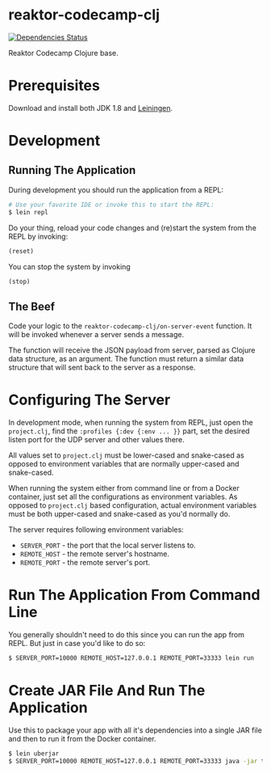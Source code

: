 # reaktor-codecamp-clj

[![Dependencies Status](https://jarkeeper.com/elahti/reaktor-codecamp-clj/status.svg)](https://jarkeeper.com/elahti/reaktor-codecamp-clj)

Reaktor Codecamp Clojure base.

# Prerequisites

Download and install both JDK 1.8 and [Leiningen](http://leiningen.org/).

# Development

## Running The Application

During development you should run the application from a REPL:

```bash
# Use your favorite IDE or invoke this to start the REPL:
$ lein repl
```

Do your thing, reload your code changes and (re)start the system from the REPL by invoking:

```clojure
(reset)
```

You can stop the system by invoking

```clojure
(stop)
```

## The Beef

Code your logic to the `reaktor-codecamp-clj/on-server-event` function. It will be invoked whenever a server sends a message.

The function will receive the JSON payload from server, parsed as Clojure data structure, as an argument. The function must return a similar data structure that will sent back to the server as a response.

# Configuring The Server

In development mode, when running the system from REPL, just open the `project.clj`, find the `:profiles {:dev {:env ... }}` part, set the desired listen port for the UDP server and other values there.

All values set to `project.clj` must be lower-cased and snake-cased as opposed to environment variables that are normally upper-cased and snake-cased.

When running the system either from command line or from a Docker container, just set all the configurations as environment variables. As opposed to `project.clj` based configuration, actual environment variables must be both upper-cased and snake-cased as you'd normally do.

The server requires following environment variables:

* `SERVER_PORT` - the port that the local server listens to.
* `REMOTE_HOST` - the remote server's hostname.
* `REMOTE_PORT` - the remote server's port.

# Run The Application From Command Line

You generally shouldn't need to do this since you can run the app from REPL. But just in case you'd like to do so:

```bash
$ SERVER_PORT=10000 REMOTE_HOST=127.0.0.1 REMOTE_PORT=33333 lein run
```

# Create JAR File And Run The Application

Use this to package your app with all it's dependencies into a single JAR file and then to run it from the Docker container.

```bash
$ lein uberjar
$ SERVER_PORT=10000 REMOTE_HOST=127.0.0.1 REMOTE_PORT=33333 java -jar target/uberjar/reaktor-codecamp-clj-0.1.0-SNAPSHOT-standalone.jar
```
